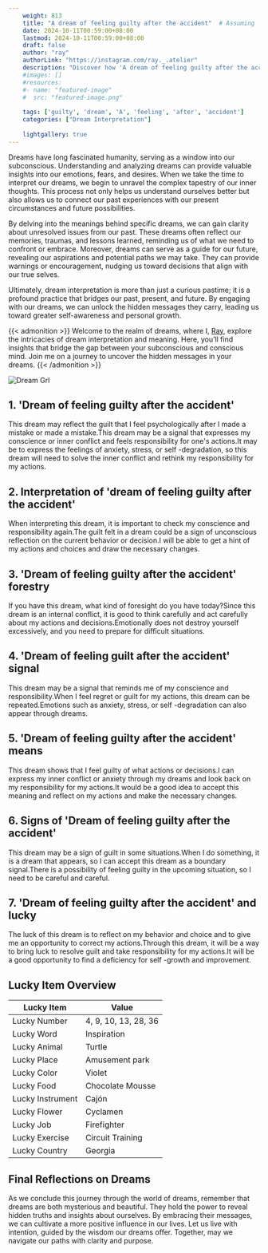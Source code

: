 ```yaml
---
    weight: 813
    title: "A dream of feeling guilty after the accident"  # Assuming 'title' column exists
    date: 2024-10-11T00:59:00+08:00
    lastmod: 2024-10-11T00:59:00+08:00
    draft: false
    author: "ray"
    authorLink: "https://instagram.com/ray._.atelier"
    description: "Discover how 'A dream of feeling guilty after the accident' can interpret your future and uncover its significant meanings in your life."
    #images: []
    #resources:
    #- name: "featured-image"
    #  src: "featured-image.png"
    
    tags: ['guilty', 'dream', 'A', 'feeling', 'after', 'accident']
    categories: ["Dream Interpretation"]
    
    lightgallery: true
---
```

    
Dreams have long fascinated humanity, serving as a window into our subconscious. Understanding and analyzing dreams can provide valuable insights into our emotions, fears, and desires. When we take the time to interpret our dreams, we begin to unravel the complex tapestry of our inner thoughts. This process not only helps us understand ourselves better but also allows us to connect our past experiences with our present circumstances and future possibilities.

By delving into the meanings behind specific dreams, we can gain clarity about unresolved issues from our past. These dreams often reflect our memories, traumas, and lessons learned, reminding us of what we need to confront or embrace. Moreover, dreams can serve as a guide for our future, revealing our aspirations and potential paths we may take. They can provide warnings or encouragement, nudging us toward decisions that align with our true selves.

Ultimately, dream interpretation is more than just a curious pastime; it is a profound practice that bridges our past, present, and future. By engaging with our dreams, we can unlock the hidden messages they carry, leading us toward greater self-awareness and personal growth.

{{< admonition >}}
Welcome to the realm of dreams, where I, [Ray](https://instagram.com/ray._.atelier), explore the intricacies of dream interpretation and meaning. Here, you’ll find insights that bridge the gap between your subconscious and conscious mind. Join me on a journey to uncover the hidden messages in your dreams.
{{< /admonition >}}

![Dream Grl](https://cdn.pixabay.com/photo/2017/11/02/03/35/gothic-2910057_1280.jpg "Dream Grl")

## 1. 'Dream of feeling guilty after the accident'
This dream may reflect the guilt that I feel psychologically after I made a mistake or made a mistake.This dream may be a signal that expresses my conscience or inner conflict and feels responsibility for one's actions.It may be to express the feelings of anxiety, stress, or self -degradation, so this dream will need to solve the inner conflict and rethink my responsibility for my actions.

## 2. Interpretation of 'dream of feeling guilty after the accident'
When interpreting this dream, it is important to check my conscience and responsibility again.The guilt felt in a dream could be a sign of unconscious reflection on the current behavior or decision.I will be able to get a hint of my actions and choices and draw the necessary changes.

## 3. 'Dream of feeling guilty after the accident' forestry
If you have this dream, what kind of foresight do you have today?Since this dream is an internal conflict, it is good to think carefully and act carefully about my actions and decisions.Emotionally does not destroy yourself excessively, and you need to prepare for difficult situations.

## 4. 'Dream of feeling guilt after the accident' signal
This dream may be a signal that reminds me of my conscience and responsibility.When I feel regret or guilt for my actions, this dream can be repeated.Emotions such as anxiety, stress, or self -degradation can also appear through dreams.

## 5. 'Dream of feeling guilty after the accident' means
This dream shows that I feel guilty of what actions or decisions.I can express my inner conflict or anxiety through my dreams and look back on my responsibility for my actions.It would be a good idea to accept this meaning and reflect on my actions and make the necessary changes.

## 6. Signs of 'Dream of feeling guilty after the accident'
This dream may be a sign of guilt in some situations.When I do something, it is a dream that appears, so I can accept this dream as a boundary signal.There is a possibility of feeling guilty in the upcoming situation, so I need to be careful and careful.

## 7. 'Dream of feeling guilty after the accident' and lucky
The luck of this dream is to reflect on my behavior and choice and to give me an opportunity to correct my actions.Through this dream, it will be a way to bring luck to resolve guilt and take responsibility for my actions.It will be a good opportunity to find a deficiency for self -growth and improvement.

## Lucky Item Overview
| Lucky Item          | Value              |
|---------------|--------------------|
| Lucky Number        | 4, 9, 10, 13, 28, 36  |
| Lucky Word          | Inspiration |
| Lucky Animal        | Turtle |
| Lucky Place         | Amusement park     |
| Lucky Color         | Violet     |
| Lucky Food          | Chocolate Mousse      |
| Lucky Instrument    | Cajón |
| Lucky Flower        | Cyclamen    |
| Lucky Job           | Firefighter       |
| Lucky Exercise      | Circuit Training  |
| Lucky Country       | Georgia    |


##  Final Reflections on Dreams

As we conclude this journey through the world of dreams, remember that dreams are both mysterious and beautiful. They hold the power to reveal hidden truths and insights about ourselves. By embracing their messages, we can cultivate a more positive influence in our lives. Let us live with intention, guided by the wisdom our dreams offer. Together, may we navigate our paths with clarity and purpose.
